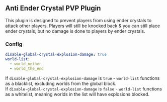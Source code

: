 ## Anti Ender Crystal PVP Plugin
This plugin is designed to prevent players from using ender crystals to attack other players. Players will still be knocked back & you can still place ender crystals, but no damage is done to players by ender crystals.

### Config
```yaml
disable-global-crystal-explosion-damage: true
world-list:
  - world_nether
  - world_the_end
```
If `disable-global-crystal-explosion-damage` is `true` - `world-list` functions as a blacklist, excluding worlds from the global block.<br />
If `disable-global-crystal-explosion-damage` is `false` - `world-list` functions as a whitelist, meaning worlds in the list will have explosions blocked.